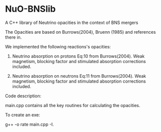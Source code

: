 # NuO-BNSlib
A C++ library of Neutrino opacities in the context of BNS mergers

The Opacities are based on Burrows(2004), Bruenn (1985) and references there in. 

We implemented the following reactions's opacities:

1. Neutrino absorption on protons
Eq:10 from Burrows(2004). Weak magnetism, blocking factor and stimulated absorption corrections included.

2. Neutrino absorption on neutrons
Eq:11 from Burrows(2004). Weak magnetism, blocking factor and stimulated absorption corrections included.

Code description:

main.cpp contains all the key routines for calculating the opacities. 

To create an exe:

g++ -o rate main.cpp -I.